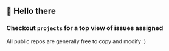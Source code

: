 ## 🚏 Hello there 

### Checkout `projects` for a top view of issues assigned 

All public repos are generally free to copy and modify :)
